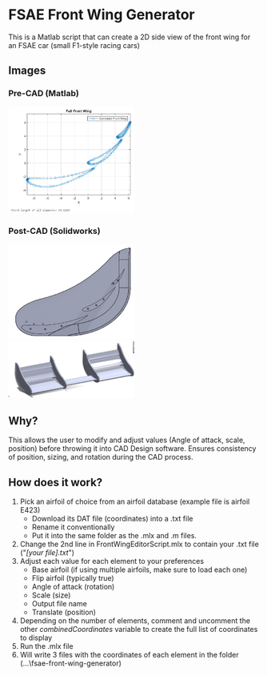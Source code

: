 # FSAE Front Wing Generator
This is a Matlab script that can create a 2D side view of the front wing for an FSAE car (small F1-style racing cars) 

## Images
### Pre-CAD (Matlab)
<img src="media/E423-full-front-wing-graph.png" width=50% height=50%>

### Post-CAD (Solidworks)

<img src="media/E423-CAD-side-view.png" width=50% height=50%>
<img src="media/E423-CAD-top-down-view.png" width=50% height=50%>

## Why?

This allows the user to modify and adjust values (Angle of attack, scale, position) before throwing it into CAD Design software. Ensures consistency of position, sizing, and rotation during the CAD process.

## How does it work?

1.  Pick an airfoil of choice from an airfoil database (example file is airfoil E423)
    -  Download its DAT file (coordinates) into a .txt file
    -  Rename it conventionally 
    -  Put it into the same folder as the .mlx and .m files.
2.  Change the 2nd line in FrontWingEditorScript.mlx to contain your .txt file ("*[your file].txt*")
3.  Adjust each value for each element to your preferences
    - Base airfoil (if using multiple airfoils, make sure to load each one)
    - Flip airfoil (typically true)
    - Angle of attack (rotation)
    - Scale (size)
    - Output file name
    - Translate (position)
4. Depending on the number of elements, comment and uncomment the other *combinedCoordinates* variable to create the full list of coordinates to display
5. Run the .mlx file
6. Will write 3 files with the coordinates of each element in the folder (...\fsae-front-wing-generator)
